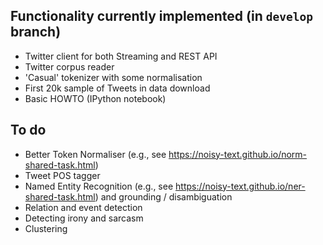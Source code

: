 ## Functionality currently implemented (in `develop` branch)

* Twitter client for both Streaming and REST API
* Twitter corpus reader 
* 'Casual' tokenizer with some normalisation
* First 20k sample of Tweets in data download
* Basic HOWTO (IPython notebook)

## To do

* Better Token Normaliser (e.g., see https://noisy-text.github.io/norm-shared-task.html)
* Tweet POS tagger
* Named Entity Recognition (e.g., see https://noisy-text.github.io/ner-shared-task.html) and grounding / disambiguation
* Relation and event detection
* Detecting irony and sarcasm
* Clustering